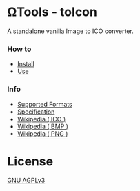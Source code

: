 # ΩTools - toIcon
A standalone vanilla Image to ICO converter.

### How to
* [Install](./wiki/Install.md)
* [Use](./wiki/Use.md)

### Info
* [Supported Formats](./wiki/Supported.md)
* [Specification](./wiki/Specification.md)
* [Wikipedia ( ICO )](https://en.wikipedia.org/wiki/ICO_(file_format))
* [Wikipedia ( BMP )](https://en.wikipedia.org/wiki/BMP_file_format)
* [Wikipedia ( PNG )](https://en.wikipedia.org/wiki/Portable_Network_Graphics)


# License
[GNU AGPLv3](./LICENSE)
